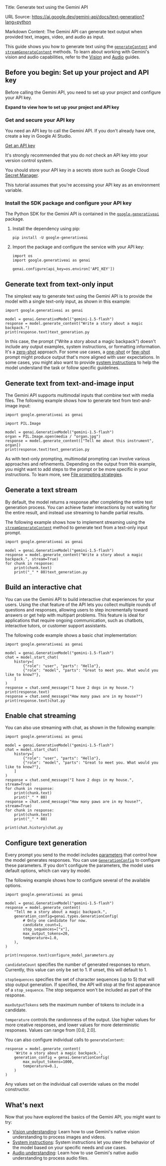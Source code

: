 Title: Generate text using the Gemini API

URL Source: https://ai.google.dev/gemini-api/docs/text-generation?lang=python

Markdown Content:
The Gemini API can generate text output when provided text, images, video, and audio as input.

This guide shows you how to generate text using the [`generateContent`](https://ai.google.dev/api/rest/v1/models/generateContent) and [`streamGenerateContent`](https://ai.google.dev/api/rest/v1/models/streamGenerateContent) methods. To learn about working with Gemini's vision and audio capabilities, refer to the [Vision](https://ai.google.dev/gemini-api/docs/vision) and [Audio](https://ai.google.dev/gemini-api/docs/audio) guides.

Before you begin: Set up your project and API key
-------------------------------------------------

Before calling the Gemini API, you need to set up your project and configure your API key.

**Expand to view how to set up your project and API key**

### Get and secure your API key

You need an API key to call the Gemini API. If you don't already have one, create a key in Google AI Studio.

[Get an API key](https://aistudio.google.com/app/apikey)

It's strongly recommended that you do _not_ check an API key into your version control system.

You should store your API key in a secrets store such as Google Cloud [Secret Manager](https://cloud.google.com/secret-manager/docs).

This tutorial assumes that you're accessing your API key as an environment variable.

### Install the SDK package and configure your API key

The Python SDK for the Gemini API is contained in the [`google-generativeai`](https://pypi.org/project/google-generativeai/) package.

1.  Install the dependency using pip:
    
    ```
    pip install -U google-generativeai
    ```
    
2.  Import the package and configure the service with your API key:
    
    ```
    import os
    import google.generativeai as genai
    
    genai.configure(api_key=os.environ['API_KEY'])
    ```
    

Generate text from text-only input
----------------------------------

The simplest way to generate text using the Gemini API is to provide the model with a single text-only input, as shown in this example:

```
import google.generativeai as genai

model = genai.GenerativeModel("gemini-1.5-flash")
response = model.generate_content("Write a story about a magic backpack.")
print(response.text)text_generation.py
```
In this case, the prompt ("Write a story about a magic backpack") doesn't include any output examples, system instructions, or formatting information. It's a [zero-shot](https://ai.google.dev/gemini-api/docs/models/generative-models#zero-shot-prompts) approach. For some use cases, a [one-shot](https://ai.google.dev/gemini-api/docs/models/generative-models#one-shot-prompts) or [few-shot](https://ai.google.dev/gemini-api/docs/models/generative-models#few-shot-prompts) prompt might produce output that's more aligned with user expectations. In some cases, you might also want to provide [system instructions](https://ai.google.dev/gemini-api/docs/system-instructions) to help the model understand the task or follow specific guidelines.

Generate text from text-and-image input
---------------------------------------

The Gemini API supports multimodal inputs that combine text with media files. The following example shows how to generate text from text-and-image input:

```
import google.generativeai as genai

import PIL.Image

model = genai.GenerativeModel("gemini-1.5-flash")
organ = PIL.Image.open(media / "organ.jpg")
response = model.generate_content(["Tell me about this instrument", organ])
print(response.text)text_generation.py
```
As with text-only prompting, multimodal prompting can involve various approaches and refinements. Depending on the output from this example, you might want to add steps to the prompt or be more specific in your instructions. To learn more, see [File prompting strategies](https://ai.google.dev/gemini-api/docs/file-prompting-strategies).

Generate a text stream
----------------------

By default, the model returns a response after completing the entire text generation process. You can achieve faster interactions by not waiting for the entire result, and instead use streaming to handle partial results.

The following example shows how to implement streaming using the [`streamGenerateContent`](https://ai.google.dev/api/rest/v1/models/streamGenerateContent) method to generate text from a text-only input prompt.

```
import google.generativeai as genai

model = genai.GenerativeModel("gemini-1.5-flash")
response = model.generate_content("Write a story about a magic backpack.", stream=True)
for chunk in response:
    print(chunk.text)
    print("_" * 80)text_generation.py
```

Build an interactive chat
-------------------------

You can use the Gemini API to build interactive chat experiences for your users. Using the chat feature of the API lets you collect multiple rounds of questions and responses, allowing users to step incrementally toward answers or get help with multipart problems. This feature is ideal for applications that require ongoing communication, such as chatbots, interactive tutors, or customer support assistants.

The following code example shows a basic chat implementation:

```
import google.generativeai as genai

model = genai.GenerativeModel("gemini-1.5-flash")
chat = model.start_chat(
    history=[
        {"role": "user", "parts": "Hello"},
        {"role": "model", "parts": "Great to meet you. What would you like to know?"},
    ]
)
response = chat.send_message("I have 2 dogs in my house.")
print(response.text)
response = chat.send_message("How many paws are in my house?")
print(response.text)chat.py
```

Enable chat streaming
---------------------

You can also use streaming with chat, as shown in the following example:

```
import google.generativeai as genai

model = genai.GenerativeModel("gemini-1.5-flash")
chat = model.start_chat(
    history=[
        {"role": "user", "parts": "Hello"},
        {"role": "model", "parts": "Great to meet you. What would you like to know?"},
    ]
)
response = chat.send_message("I have 2 dogs in my house.", stream=True)
for chunk in response:
    print(chunk.text)
    print("_" * 80)
response = chat.send_message("How many paws are in my house?", stream=True)
for chunk in response:
    print(chunk.text)
    print("_" * 80)

print(chat.history)chat.py
```

Configure text generation
-------------------------

Every prompt you send to the model includes [parameters](https://ai.google.dev/gemini-api/docs/models/generative-models#model-parameters) that control how the model generates responses. You can use [`GenerationConfig`](https://ai.google.dev/api/rest/v1/GenerationConfig) to configure these parameters. If you don't configure the parameters, the model uses default options, which can vary by model.

The following example shows how to configure several of the available options.

```
import google.generativeai as genai

model = genai.GenerativeModel("gemini-1.5-flash")
response = model.generate_content(
    "Tell me a story about a magic backpack.",
    generation_config=genai.types.GenerationConfig(
        # Only one candidate for now.
        candidate_count=1,
        stop_sequences=["x"],
        max_output_tokens=20,
        temperature=1.0,
    ),
)

print(response.text)configure_model_parameters.py
```
`candidateCount` specifies the number of generated responses to return. Currently, this value can only be set to 1. If unset, this will default to 1.

`stopSequences` specifies the set of character sequences (up to 5) that will stop output generation. If specified, the API will stop at the first appearance of a `stop_sequence`. The stop sequence won't be included as part of the response.

`maxOutputTokens` sets the maximum number of tokens to include in a candidate.

`temperature` controls the randomness of the output. Use higher values for more creative responses, and lower values for more deterministic responses. Values can range from \[0.0, 2.0\].

You can also configure individual calls to `generateContent`:

```
response = model.generate_content(
    'Write a story about a magic backpack.',
    generation_config = genai.GenerationConfig(
        max_output_tokens=1000,
        temperature=0.1,
    )
)
```
Any values set on the individual call override values on the model constructor.

What's next
-----------

Now that you have explored the basics of the Gemini API, you might want to try:

*   [Vision understanding](https://ai.google.dev/gemini-api/docs/vision): Learn how to use Gemini's native vision understanding to process images and videos.
*   [System instructions](https://ai.google.dev/gemini-api/docs/system-instructions): System instructions let you steer the behavior of the model based on your specific needs and use cases.
*   [Audio understanding](https://ai.google.dev/gemini-api/docs/audio): Learn how to use Gemini's native audio understanding to process audio files.